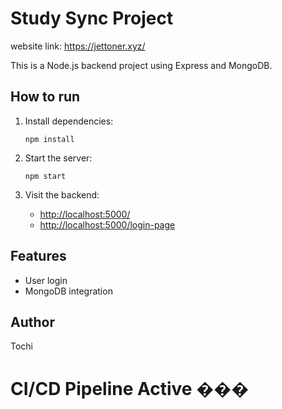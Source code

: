 # Study Sync Project

website link: https://jettoner.xyz/

This is a Node.js backend project using Express and MongoDB.

## How to run

1. Install dependencies:

   ```
   npm install
   ```

2. Start the server:

   ```
   npm start
   ```

3. Visit the backend:
   - [http://localhost:5000/](http://localhost:5000/)
   - [http://localhost:5000/login-page](http://localhost:5000/login-page)

## Features

- User login
- MongoDB integration

## Author

Tochi

# CI/CD Pipeline Active ���
